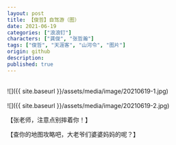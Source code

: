 ```yaml
---
layout: post
title: 【俊哲】自驾游（图）
date: 2021-06-19
categories: ["浪浪钉"]
characters: ["龚俊", "张哲瀚"]
tags: ["俊哲", "天涯客", "山河令", "图片"]
origin: github
description: 
published: true
---
```


<br>
![]({{ site.baseurl }}/assets/media/image/20210619-1.jpg)
<br><br>
![]({{ site.baseurl }}/assets/media/image/20210619-2.jpg)

【张老师，注意点别摔着你！】

【查你的地图攻略吧，大老爷们婆婆妈妈的呢？】 ​​​

